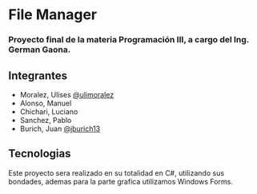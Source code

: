 # File Manager
### Proyecto final de la materia Programación III, a cargo del Ing. German Gaona.

## Integrantes
- Moralez, Ulises [@ulimoralez](https://github.com/ulimoralez)
- Alonso, Manuel
- Chichari, Luciano
- Sanchez, Pablo
- Burich, Juan [@jburich13](https://github.com/jburich13)

## Tecnologias
Este proyecto sera realizado en su totalidad en C#, utilizando sus bondades, ademas para la parte grafica utilizamos Windows Forms.

